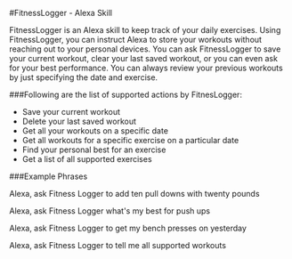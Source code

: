 #FitnessLogger - Alexa Skill

FitnessLogger is an Alexa skill to keep track of your daily exercises. Using FitnessLogger, you can instruct Alexa to store your workouts without reaching out to your personal devices. You can ask FitnessLogger to save your current workout, clear your last saved workout, or you can even ask for your best performance. You can always review your previous workouts by just specifying the date and exercise.

###Following are the list of supported actions by FitnesLogger:
- Save your current workout
- Delete your last saved workout
- Get all your workouts on a specific date
- Get all workouts for a specific exercise on a particular date
- Find your personal best for an exercise
- Get a list of all supported exercises 

###Example Phrases

Alexa, ask Fitness Logger to add ten pull downs with twenty pounds

Alexa, ask Fitness Logger what's my best for push ups

Alexa, ask Fitness Logger to get my bench presses on yesterday

Alexa, ask Fitness Logger to tell me all supported workouts
